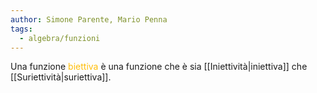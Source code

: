 ```yaml
---
author: Simone Parente, Mario Penna
tags:
  - algebra/funzioni
---
```

Una funzione <span style="color:#ffbe0a">biettiva</span> è una funzione che è sia [[Iniettività|iniettiva]] che [[Suriettività|suriettiva]].
